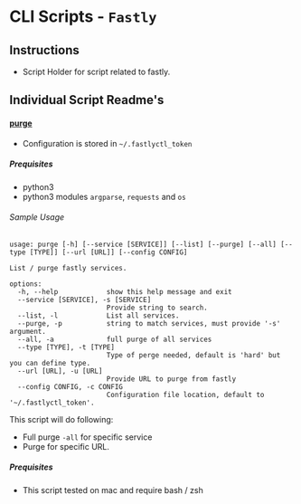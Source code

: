 # CLI Scripts - `Fastly`

## Instructions
- Script Holder for script related to fastly.

## Individual Script Readme's
#### [purge](./purge)
- Configuration is stored in `~/.fastlyctl_token`
##### Prequisites
- python3
- python3 modules `argparse`, `requests` and `os`
###### Sample Usage
```
usage: purge [-h] [--service [SERVICE]] [--list] [--purge] [--all] [--type [TYPE]] [--url [URL]] [--config CONFIG]

List / purge fastly services.

options:
  -h, --help            show this help message and exit
  --service [SERVICE], -s [SERVICE]
                        Provide string to search.
  --list, -l            List all services.
  --purge, -p           string to match services, must provide '-s' argument.
  --all, -a             full purge of all services
  --type [TYPE], -t [TYPE]
                        Type of perge needed, default is 'hard' but you can define type.
  --url [URL], -u [URL]
                        Provide URL to purge from fastly
  --config CONFIG, -c CONFIG
                        Configuration file location, default to '~/.fastlyctl_token'.
```

This script will do following:
* Full purge `-all` for specific service
* Purge for specific URL.

##### Prequisites
- This script tested on mac and require bash / zsh


